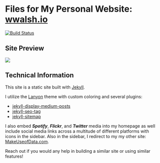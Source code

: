 # Files for My Personal Website: [wwalsh.io](https://wwalsh.io)

[![Build Status](https://travis-ci.com/wyattowalsh/wyattowalsh.github.io.svg?branch=master)](https://travis-ci.com/wyattowalsh/wyattowalsh.github.io)

## Site Preview

![](public/site_gif.gif)


## Technical Information

This site is a static site built with [Jekyll](https://github.com/jekyll/jekyll). 

I utilize the [Lanyon](https://github.com/poole/lanyon) theme with custom coloring and several plugins: 
- [jekyll-display-medium-posts](https://github.com/jameshamann/jekyll-display-medium-posts)
- [jekyll-seo-tag](https://github.com/jekyll/jekyll-seo-tag)
- [jekyll-sitemap](https://github.com/jekyll/jekyll-sitemap)

I also embed **_Spotify_**, **_Flickr_**, and **_Twitter_** media into my homepage as well include social media links across a multitude of different platforms with icons in the sidebar. Also in the sidebar, I redirect to my my other site: [MakeUseofData.com](https://makeuseofdata.com). 

Reach out if you would any help in building a similar site or using similar features!

